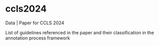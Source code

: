 # ccls2024
Data | Paper for CCLS 2024


List of guidelines referenced in the paper and their classification in the annotation process framework
